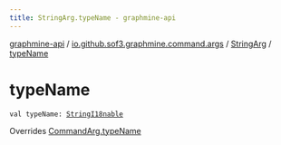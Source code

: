 ```yaml
---
title: StringArg.typeName - graphmine-api
---
```


[graphmine-api](../../index.html) / [io.github.sof3.graphmine.command.args](../index.html) / [StringArg](index.html) / [typeName](./type-name.html)

# typeName

`val typeName: `[`StringI18nable`](../../io.github.sof3.graphmine.i18n/-string-i18nable/index.html)

Overrides [CommandArg.typeName](../-command-arg/type-name.html)

